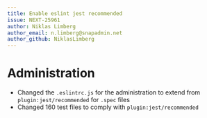 ```yaml
---
title: Enable eslint jest recommended
issue: NEXT-25961
author: Niklas Limberg
author_email: n.limberg@snapadmin.net
author_github: NiklasLimberg
---
```

# Administration
* Changed the `.eslintrc.js` for the administration to extend from `plugin:jest/recommended` for `.spec` files
* Changed 160 test files to comply with `plugin:jest/recommended`
